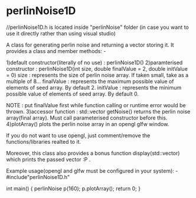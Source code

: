 # perlinNoise1D


//perlinNoise1D.h is located inside "perlinNoise" folder (in case you want to use it directly rather than using visual studio)

A class for generating perlin noise and returning a vector storing it.
It provides a class and member methods: -

1)default constructor(literally of no use) : perlinNoise1D()
2)paramterised constructor : perlinNoise1D(int size, double finalValue = 2, double initValue = 0)
  size : represents the size of perlin noise array. If taken small, take as a multiple of 8...
  finalValue : represents the maximum possible value of elements of seed array. By default 2.
  initValue : represents the minimum possible value of elements of seed array. By default 0.

  NOTE : put finalValue first while function calling or runtime error would be thrown.
3)accessor function : std::vector<double> getNoise()
  returns the perlin noise array(final array). Must call parameterised constructor before this.
4)plotArray() plots the perlin noise array in an opengl glfw window. 
 
If you do not want to use opengl, just comment/remove the functions/libraries realted to it.

Moreover, this class also provides a bonus function display(std::vector<double>) which prints the passed vector :P .
  
Example usage(opengl and glfw must be configured in your system): -
  #include"perlinNoise1D.h"
  
  int main()
  {
    perlinNoise p(160);
    p.plotArray();
    return 0;
  }
